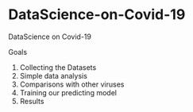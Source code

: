# DataScience-on-Covid-19
DataScience on Covid-19

Goals
1. Collecting the Datasets
2. Simple data analysis
3. Comparisons with other viruses
4. Training our predicting model
5. Results
